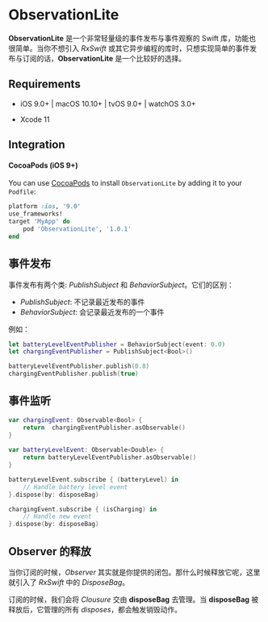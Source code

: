 # ObservationLite
**ObservationLite** 是一个非常轻量级的事件发布与事件观察的 Swift 库，功能也很简单。当你不想引入 *RxSwift* 或其它异步编程的库时，只想实现简单的事件发布与订阅的话，**ObservationLite** 是一个比较好的选择。



## Requirements

- iOS 9.0+ | macOS 10.10+ | tvOS 9.0+ | watchOS 3.0+

- Xcode 11

  

## Integration

#### CocoaPods (iOS 9+)

You can use [CocoaPods](http://cocoapods.org/) to install `ObservationLite` by adding it to your `Podfile`:

```ruby
platform :ios, '9.0'
use_frameworks!
target 'MyApp' do
    pod 'ObservationLite', '1.0.1'
end
```



## 事件发布

事件发布有两个类: *PublishSubject* 和 *BehaviorSubject*。它们的区别：

- *PublishSubject*:   不记录最近发布的事件
- *BehaviorSubject*:  会记录最近发布的一个事件

例如：

```swift
let batteryLevelEventPublisher = BehaviorSubject(event: 0.0)
let chargingEventPublisher = PublishSubject<Bool>()

batteryLevelEventPublisher.publish(0.8)
chargingEventPublisher.publish(true)
```



## 事件监听

```swift
var chargingEvent: Observable<Bool> {
    return  chargingEventPublisher.asObservable()
}
    
var batteryLevelEvent: Observable<Double> {
    return batteryLevelEventPublisher.asObservable()
}

batteryLevelEvent.subscribe { (batteryLevel) in
    // Handle battery level event
}.dispose(by: disposeBag)

chargingEvent.subscribe { (isCharging) in
    // Handle new event
}.dispose(by: disposeBag)
```



## Observer 的释放

当你订阅的时候，*Observer* 其实就是你提供的闭包。那什么时候释放它呢，这里就引入了 *RxSwift* 中的 *DisposeBag*。

订阅的时候，我们会将 *Clousure* 交由 **disposeBag** 去管理。当 **disposeBag** 被释放后，它管理的所有 *disposes*，都会触发销毁动作。